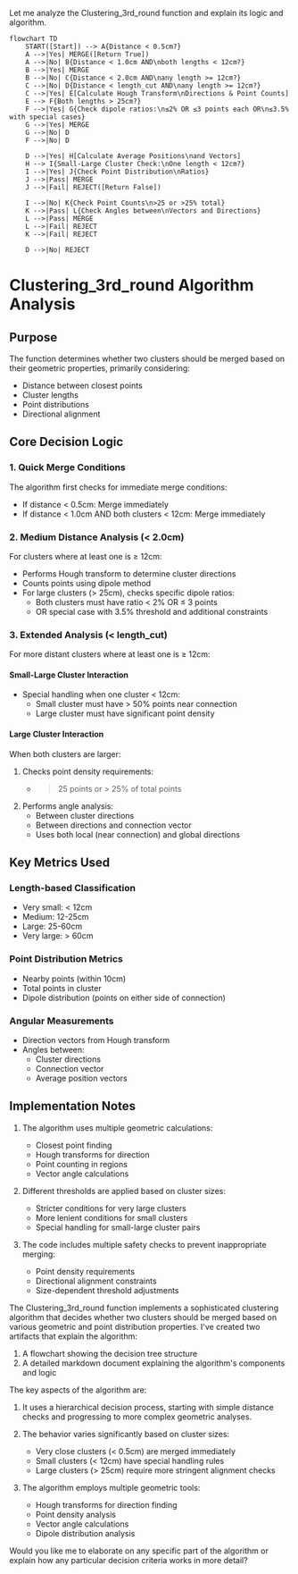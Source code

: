 Let me analyze the Clustering_3rd_round function and explain its logic and algorithm.



```mermaid
flowchart TD
    START([Start]) --> A{Distance < 0.5cm?}
    A -->|Yes| MERGE([Return True])
    A -->|No| B{Distance < 1.0cm AND\nboth lengths < 12cm?}
    B -->|Yes| MERGE
    B -->|No| C{Distance < 2.0cm AND\nany length >= 12cm?}
    C -->|No| D{Distance < length_cut AND\nany length >= 12cm?}
    C -->|Yes| E[Calculate Hough Transform\nDirections & Point Counts]
    E --> F{Both lengths > 25cm?}
    F -->|Yes| G{Check dipole ratios:\n≤2% OR ≤3 points each OR\n≤3.5% with special cases}
    G -->|Yes| MERGE
    G -->|No| D
    F -->|No| D
    
    D -->|Yes| H[Calculate Average Positions\nand Vectors]
    H --> I{Small-Large Cluster Check:\nOne length < 12cm?}
    I -->|Yes| J{Check Point Distribution\nRatios}
    J -->|Pass| MERGE
    J -->|Fail| REJECT([Return False])
    
    I -->|No| K{Check Point Counts\n>25 or >25% total}
    K -->|Pass| L{Check Angles between\nVectors and Directions}
    L -->|Pass| MERGE
    L -->|Fail| REJECT
    K -->|Fail| REJECT
    
    D -->|No| REJECT

```



# Clustering_3rd_round Algorithm Analysis

## Purpose
The function determines whether two clusters should be merged based on their geometric properties, primarily considering:
- Distance between closest points
- Cluster lengths
- Point distributions
- Directional alignment

## Core Decision Logic

### 1. Quick Merge Conditions
The algorithm first checks for immediate merge conditions:
- If distance < 0.5cm: Merge immediately
- If distance < 1.0cm AND both clusters < 12cm: Merge immediately

### 2. Medium Distance Analysis (< 2.0cm)
For clusters where at least one is ≥ 12cm:
- Performs Hough transform to determine cluster directions
- Counts points using dipole method
- For large clusters (> 25cm), checks specific dipole ratios:
  - Both clusters must have ratio < 2% OR ≤ 3 points
  - OR special case with 3.5% threshold and additional constraints

### 3. Extended Analysis (< length_cut)
For more distant clusters where at least one is ≥ 12cm:

#### Small-Large Cluster Interaction
- Special handling when one cluster < 12cm:
  - Small cluster must have > 50% points near connection
  - Large cluster must have significant point density

#### Large Cluster Interaction
When both clusters are larger:
1. Checks point density requirements:
   - > 25 points or > 25% of total points
2. Performs angle analysis:
   - Between cluster directions
   - Between directions and connection vector
   - Uses both local (near connection) and global directions

## Key Metrics Used

### Length-based Classification
- Very small: < 12cm
- Medium: 12-25cm
- Large: 25-60cm
- Very large: > 60cm

### Point Distribution Metrics
- Nearby points (within 10cm)
- Total points in cluster
- Dipole distribution (points on either side of connection)

### Angular Measurements
- Direction vectors from Hough transform
- Angles between:
  - Cluster directions
  - Connection vector
  - Average position vectors

## Implementation Notes

1. The algorithm uses multiple geometric calculations:
   - Closest point finding
   - Hough transforms for direction
   - Point counting in regions
   - Vector angle calculations

2. Different thresholds are applied based on cluster sizes:
   - Stricter conditions for very large clusters
   - More lenient conditions for small clusters
   - Special handling for small-large cluster pairs

3. The code includes multiple safety checks to prevent inappropriate merging:
   - Point density requirements
   - Directional alignment constraints
   - Size-dependent threshold adjustments


The Clustering_3rd_round function implements a sophisticated clustering algorithm that decides whether two clusters should be merged based on various geometric and point distribution properties. I've created two artifacts that explain the algorithm:

1. A flowchart showing the decision tree structure
2. A detailed markdown document explaining the algorithm's components and logic

The key aspects of the algorithm are:

1. It uses a hierarchical decision process, starting with simple distance checks and progressing to more complex geometric analyses.

2. The behavior varies significantly based on cluster sizes:
   - Very close clusters (< 0.5cm) are merged immediately
   - Small clusters (< 12cm) have special handling rules
   - Large clusters (> 25cm) require more stringent alignment checks

3. The algorithm employs multiple geometric tools:
   - Hough transforms for direction finding
   - Point density analysis
   - Vector angle calculations
   - Dipole distribution analysis

Would you like me to elaborate on any specific part of the algorithm or explain how any particular decision criteria works in more detail?